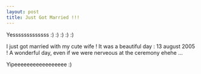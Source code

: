 ```yaml
---
layout: post
title: Just Got Married !!!
---
```


Yesssssssssssss :) :) :) :) :)

I just got married with my cute wife ! It was a beautiful day : 13 august 2005 ! A wonderful day, even if we were nerveous at the ceremony ehehe …

Yipeeeeeeeeeeeeeeeee :)